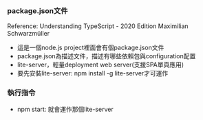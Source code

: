 ### package.json文件
Reference: Understanding TypeScript - 2020 Edition Maximilian Schwarzmüller
- 這是一個node.js project裡面會有個package.json文件
- package.json為描述文件，描述有哪些依賴包與configuration配置
- lite-server，輕量deployment web server(支援SPA單頁應用)
- 要先安裝lite-server: npm install -g lite-server才可運作

### 執行指令
- npm start: 就會運作那個lite-server
